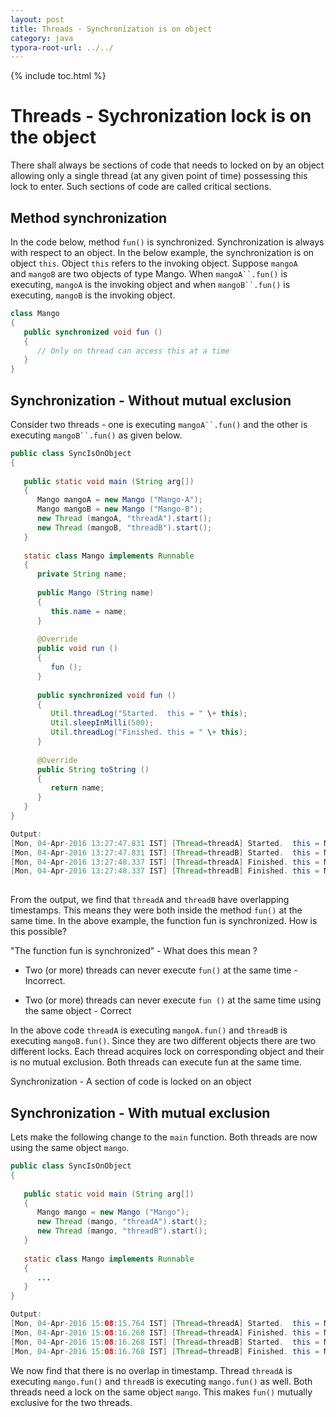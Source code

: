 ```yaml
---
layout: post
title: Threads - Synchronization is on object  
category: java
typora-root-url: ../../
---
```


{% include toc.html %}

# Threads - Sychronization lock is on the object  

  
There shall always be sections of code that needs to locked on by an object allowing only a single thread (at any given point of time) possessing this lock to enter. Such sections of code are called critical sections.  

## Method synchronization

In the code below, method `fun()` is synchronized. Synchronization is always with respect to an object. In the below example, the synchronization is on object `this`. Object `this` refers to the invoking object. Suppose `mangoA` and `mangoB` are two objects of type Mango. When `mangoA``.fun()` is executing, `mangoA` is the invoking object and when `mangoB``.fun()` is executing, `mangoB` is the invoking object.
```java
class Mango  
{  
   public synchronized void fun ()  
   {  
      // Only on thread can access this at a time  
   }  
}
```

## Synchronization - Without mutual exclusion  

Consider two threads - one is executing `mangoA``.fun()` and the other is executing `mangoB``.fun()` as given below.  
```java
public class SyncIsOnObject  
{  
     
   public static void main (String arg[])  
   {  
      Mango mangoA = new Mango ("Mango-A");  
      Mango mangoB = new Mango ("Mango-B");        
      new Thread (mangoA, "threadA").start();  
      new Thread (mangoB, "threadB").start();  
   }  
     
   static class Mango implements Runnable  
   {  
      private String name;  
        
      public Mango (String name)  
      {  
         this.name = name;  
      }  
        
      @Override  
      public void run ()  
      {  
         fun ();  
      }  
        
      public synchronized void fun ()  
      {  
         Util.threadLog("Started.  this = " \+ this);  
         Util.sleepInMilli(500);  
         Util.threadLog("Finished. this = " \+ this);  
      }  
        
      @Override  
      public String toString ()  
      {  
         return name;  
      }  
   }  
}
```
  
```java
Output:  
[Mon, 04-Apr-2016 13:27:47.831 IST] [Thread=threadA] Started.  this = Mango-A  
[Mon, 04-Apr-2016 13:27:47.831 IST] [Thread=threadB] Started.  this = Mango-B  
[Mon, 04-Apr-2016 13:27:48.337 IST] [Thread=threadA] Finished. this = Mango-A  
[Mon, 04-Apr-2016 13:27:48.337 IST] [Thread=threadB] Finished. this = Mango-B  
  

```
From the output, we find that `threadA` and `threadB` have overlapping timestamps. This means they were both inside the method `fun()` at the same time. In the above example, the function fun is synchronized. How is this possible?  
  
"The function fun is synchronized" \- What does this mean ?  

*   Two (or more) threads can never execute `fun()` at the same time - Incorrect.  
    
*   Two (or more) threads can never execute `fun ()` at the same time using the same object \- Correct

In the above code `threadA` is executing `mangoA.fun()` and `threadB` is executing `mangoB.fun()`. Since they are two different objects there are two different locks. Each thread acquires lock on corresponding object and their is no mutual exclusion. Both threads can execute fun at the same time.  
  
Synchronization - A section of code is locked on an object  
  

## Synchronization - With mutual exclusion  

Lets make the following change to the `main` function. Both threads are now using the same object `mango`.  
```java
public class SyncIsOnObject  
{  
     
   public static void main (String arg[])  
   {  
      Mango mango = new Mango ("Mango");  
      new Thread (mango, "threadA").start();  
      new Thread (mango, "threadB").start();        
   }  
  
   static class Mango implements Runnable  
   {  
      ...  
   }  
}
```
```java
Output:  
[Mon, 04-Apr-2016 15:08:15.764 IST] [Thread=threadA] Started.  this = Mango  
[Mon, 04-Apr-2016 15:08:16.268 IST] [Thread=threadA] Finished. this = Mango  
[Mon, 04-Apr-2016 15:08:16.268 IST] [Thread=threadB] Started.  this = Mango  
[Mon, 04-Apr-2016 15:08:16.768 IST] [Thread=threadB] Finished. this = Mango
```
We now find that there is no overlap in timestamp. Thread `threadA` is executing `mango.fun()` and `threadB` is executing `mango.fun()` as well. Both threads need a lock on the same object `mango`. This makes `fun()` mutually exclusive for the two threads.